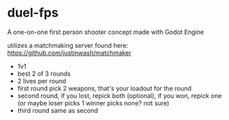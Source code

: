 # duel-fps
A one-on-one first person shooter concept made with Godot Engine

utilizes a matchmaking server found here: https://github.com/justinwash/matchmaker

* 1v1
* best 2 of 3 rounds
* 2 lives per round
* first round pick 2 weapons, that's your loadout for the round
* second round, if you lost, repick both (optional), if you won, repick one (or maybe loser picks 1 winner picks none? not sure)
* third round same as second
